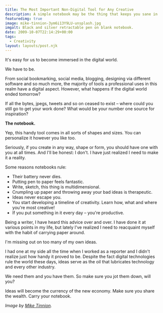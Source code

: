 ```yaml
---
title: The Most Important Non-Digital Tool for Any Creative
description: A simple notebook may be the thing that keeps you sane in a crowded digital world.
featuredimg: true
image: mike-tinnion-3ym6i13Y9LU-unsplash.jpg
imgalt: Black and silver retractable pen on blank notebook.
date: 2009-10-07T22:14:29+00:00
tags:
  - Creativity
layout: layouts/post.njk
---
```


It's easy for us to become immersed in the digital world.

We have to be.

From social bookmarking, social media, blogging, designing via different software and so much more, the majority of tools a professional uses in this realm have a digital aspect. However, what happens if the digital world ended tomorrow?

If all the bytes, jpegs, tweets and so on ceased to exist – where could you still go to get your work done? What would be your number one source for inspiration?

**The notebook.**

Yep, this handy tool comes in all sorts of shapes and sizes. You can personalize it however you like too.

Seriously, if you create in any way, shape or form, you should have one with you at all times. And I'll be honest: I don't. I have just realized I need to make it a reality.

Some reasons notebooks rule:

  * Their battery never dies.
  * Putting pen to paper feels fantastic.
  * Write, sketch, this thing is multidimensional.
  * Crumpling up paper and throwing away your bad ideas is therapeutic.
  * Ideas never escape you.
  * You start developing a timeline of creativity. Learn how, what and where you're most creative!
  * If you put something in it every day – you're productive.

Being a writer, I have heard this advice over and over. I have done it at various points in my life, but lately I've realized I need to reacquaint myself with the habit of carrying paper around.

I'm missing out on too many of my own ideas.

I had one at my side all the time when I worked as a reporter and I didn't realize just how handy it proved to be. Despite the fact digital technologies rule the world these days, ideas serve as the oil that lubricates technology and every other industry.

We need them and you have them. So make sure you jot them down, will you?

Ideas will become the currency of the new economy. Make sure you share the wealth. Carry your notebook.

_Image by [Mike Tinnion](https://unsplash.com/photos/3ym6i13Y9LU)._
